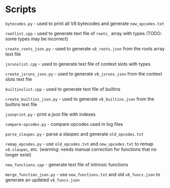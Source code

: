 # Scripts

`bytecodes.py` - used to print all V8 bytecodes and generate `new_opcodes.txt`

`rootlist.cpp` - used to generate text file of `roots_` array with types (TODO: some types may be incorrect)

`create_roots_json.py` - used to generate `v8_roots.json` from the roots array text file

`jsrunslist.cpp` - used to generate text file of context slots with types

`create_jsruns_json.py` - used to generate `v8_jsruns.json` from the context slots text file

`builtinslist.cpp` - used to generate text file of builtins

`create_builtins_json.py` - used to generate `v8_builtins.json` from the builtins text file

`jsonprint.py` - print a json file with indexes

`compare-opcodes.py` - compare opcodes used in log files

`parse_slaspec.py` - parse a slaspec and generate `old_opcodes.txt`

`remap_opcodes.py` - use `old_opcodes.txt` and `new_opcodes.txt` to remap `v8.slaspec`, etc. (warning: needs manual correction for functions that no longer exist)

`new_functions.cpp` - generate text file of intrinsic functions

`merge_function_json.py` - use `new_functions.txt` and old `v8_funcs.json` to generate an updated `v8_funcs.json`